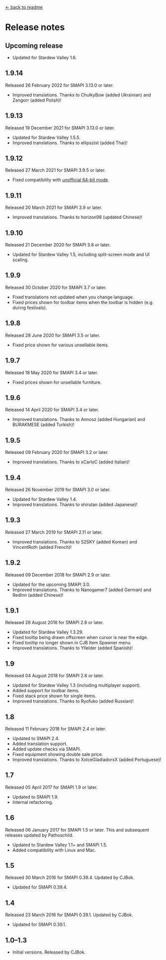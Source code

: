 ﻿[← back to readme](README.md)

# Release notes
## Upcoming release
* Updated for Stardew Valley 1.6.

## 1.9.14
Released 26 February 2022 for SMAPI 3.13.0 or later.

* Improved translations. Thanks to ChulkyBow (added Ukrainian) and Zangorr (added Polish)!

## 1.9.13
Released 19 December 2021 for SMAPI 3.13.0 or later.

* Updated for Stardew Valley 1.5.5.
* Improved translations. Thanks to ellipszist (added Thai)!

## 1.9.12
Released 27 March 2021 for SMAPI 3.9.5 or later.

* Fixed compatibility with [unofficial 64-bit mode](https://stardewvalleywiki.com/Modding:Migrate_to_64-bit_on_Windows).

## 1.9.11
Released 20 March 2021 for SMAPI 3.9 or later.

* Improved translations. Thanks to horizon98 (updated Chinese)!

## 1.9.10
Released 21 December 2020 for SMAPI 3.8 or later.

* Updated for Stardew Valley 1.5, including split-screen mode and UI scaling.

## 1.9.9
Released 30 October 2020 for SMAPI 3.7 or later.

* Fixed translations not updated when you change language.
* Fixed prices shown for toolbar items when the toolbar is hidden (e.g. during festivals).

## 1.9.8
Released 28 June 2020 for SMAPI 3.5 or later.

* Fixed price shown for various unsellable items.

## 1.9.7
Released 18 May 2020 for SMAPI 3.4 or later.

* Fixed prices shown for unsellable furniture.

## 1.9.6
Released 14 April 2020 for SMAPI 3.4 or later.

* Improved translations. Thanks to Annosz (added Hungarian) and BURAKMESE (added Turkish)!

## 1.9.5
Released 09 February 2020 for SMAPI 3.2 or later.

* Improved translations. Thanks to xCarloC (added Italian)!

## 1.9.4
Released 26 November 2019 for SMAPI 3.0 or later.

* Updated for Stardew Valley 1.4.
* Improved translations. Thanks to shirutan (added Japanese)!

## 1.9.3
Released 27 March 2019 for SMAPI 2.11 or later.

* Improved translations. Thanks to S2SKY (added Korean) and VincentRoth (added French)!

## 1.9.2
Released 09 December 2018 for SMAPI 2.9 or later.

* Updated for the upcoming SMAPI 3.0.
* Improved translations. Thanks to Nanogamer7 (added German) and Redlnn (added Chinese)!

## 1.9.1
Released 28 August 2018 for SMAPI 2.8 or later.

* Updated for Stardew Valley 1.3.29.
* Fixed tooltip being drawn offscreen when cursor is near the edge.
* Fixed tooltip no longer shown in CJB Item Spawner menu.
* Improved translations. Thanks to Yllelder (added Spanish)!

## 1.9
Released 04 August 2018 for SMAPI 2.6 or later.

* Updated for Stardew Valley 1.3 (including multiplayer support).
* Added support for toolbar items.
* Fixed stack price shown for single items.
* Improved translations. Thanks to Ryofuko (added Russian)!

## 1.8
Released 11 February 2018 for SMAPI 2.4 or later.

* Updated to SMAPI 2.4.
* Added translation support.
* Added update checks via SMAPI.
* Fixed equipment showing double sale price.
* Improved translations. Thanks to XxIceGladiadorxX (added Portuguese)!

## 1.7
Released 05 April 2017 for SMAPI 1.9 or later.

* Updated to SMAPI 1.9.
* Internal refactoring.

## 1.6
Released 06 January 2017 for SMAPI 1.5 or later. This and subsequent releases updated by Pathoschild.

* Updated to Stardew Valley 1.1+ and SMAPI 1.5.
* Added compatibility with Linux and Mac.

## 1.5
Released 30 March 2016 for SMAPI 0.39.4. Updated by CJBok.

* Updated for SMAPI 0.39.4.

## 1.4
Released 23 March 2016 for SMAPI 0.39.1. Updated by CJBok.

* Updated for SMAPI 0.39.1.

## 1.0–1.3
* Initial versions. Released by CJBok.
